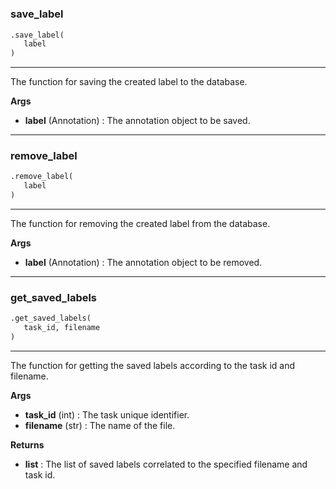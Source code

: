 #


### save_label
```python
.save_label(
   label
)
```

---
The function for saving the created label to the database.


**Args**

* **label** (Annotation) : The annotation object to be saved.


----


### remove_label
```python
.remove_label(
   label
)
```

---
The function for removing the created label from the database.


**Args**

* **label** (Annotation) : The annotation object to be removed.


----


### get_saved_labels
```python
.get_saved_labels(
   task_id, filename
)
```

---
The function for getting the saved labels according to the task id and filename.


**Args**

* **task_id** (int) : The task unique identifier.
* **filename** (str) : The name of the file.


**Returns**

* **list**  : The list of saved labels correlated to the specified filename and task id.

